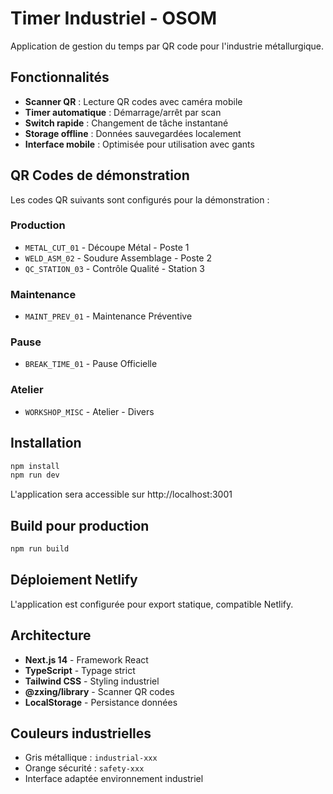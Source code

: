 # Timer Industriel - OSOM

Application de gestion du temps par QR code pour l'industrie métallurgique.

## Fonctionnalités

- **Scanner QR** : Lecture QR codes avec caméra mobile
- **Timer automatique** : Démarrage/arrêt par scan
- **Switch rapide** : Changement de tâche instantané  
- **Storage offline** : Données sauvegardées localement
- **Interface mobile** : Optimisée pour utilisation avec gants

## QR Codes de démonstration

Les codes QR suivants sont configurés pour la démonstration :

### Production
- `METAL_CUT_01` - Découpe Métal - Poste 1
- `WELD_ASM_02` - Soudure Assemblage - Poste 2  
- `QC_STATION_03` - Contrôle Qualité - Station 3

### Maintenance
- `MAINT_PREV_01` - Maintenance Préventive

### Pause
- `BREAK_TIME_01` - Pause Officielle

### Atelier
- `WORKSHOP_MISC` - Atelier - Divers

## Installation

```bash
npm install
npm run dev
```

L'application sera accessible sur http://localhost:3001

## Build pour production

```bash
npm run build
```

## Déploiement Netlify

L'application est configurée pour export statique, compatible Netlify.

## Architecture

- **Next.js 14** - Framework React
- **TypeScript** - Typage strict
- **Tailwind CSS** - Styling industriel
- **@zxing/library** - Scanner QR codes
- **LocalStorage** - Persistance données

## Couleurs industrielles

- Gris métallique : `industrial-xxx`
- Orange sécurité : `safety-xxx`  
- Interface adaptée environnement industriel